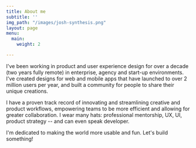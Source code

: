 ```yaml
---
title: About me
subtitle: ''
img_path: "/images/josh-synthesis.png"
layout: page
menu:
  main:
    weight: 2

---
```

I've been working in product and user experience design for over a decade (two years fully remote) in enterprise, agency and start-up environments. I've created designs for web and mobile apps that have launched to over 2 million users per year, and built a community for people to share their unique creations.

I have a proven track record of innovating and streamlining creative and product workflows, empowering teams to be more efficient and allowing for greater collaboration. I wear many hats: professional mentorship, UX, UI, product strategy -- and can even speak developer.

I'm dedicated to making the world more usable and fun. Let's build something!